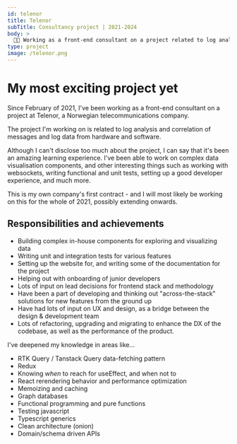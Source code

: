 ```yaml
---
id: telenor
title: Telenor
subTitle: Consultancy project | 2021-2024
body: >
  👨‍💻 Working as a front-end consultant on a project related to log analysis, correlation and visualisation of data.
type: project
image: /telenor.png
---
```


# My most exciting project yet

Since February of 2021, I've been working as a
front-end consultant on a project at Telenor, a
Norwegian telecommunications company.

The project I'm working on is related to log
analysis and correlation of messages and log
data from hardware and software.

Although I can't disclose too much about the
project, I can say that it's been an amazing
learning experience. I've been able to work on
complex data visualisation components, and
other interesting things such as working with
websockets, writing functional and unit tests,
setting up a good developer experience, and
much more.

This is my own company's first contract - and I
will most likely be working on this for the
whole of 2021, possibly extending onwards.

## Responsibilities and achievements

- Building complex in-house components for exploring and visualizing data
- Writing unit and integration tests for various features
- Setting up the website for, and writing some of the documentation for the project
- Helping out with onboarding of junior developers
- Lots of input on lead decisions for frontend stack and methodology
- Have been a part of developing and thinking out "across-the-stack" solutions for new features from the ground up
- Have had lots of input on UX and design, as a bridge between the design & development team
- Lots of refactoring, upgrading and migrating to enhance the DX of the codebase, as well as the performance of the product.

I've deepened my knowledge in areas like...

- RTK Query / Tanstack Query data-fetching pattern
- Redux
- Knowing _when_ to reach for useEffect, and when not to
- React rerendering behavior and performance optimization
- Memoizing and caching
- Graph databases
- Functional programming and pure functions
- Testing javascript
- Typescript generics
- Clean architecture (onion)
- Domain/schema driven APIs
